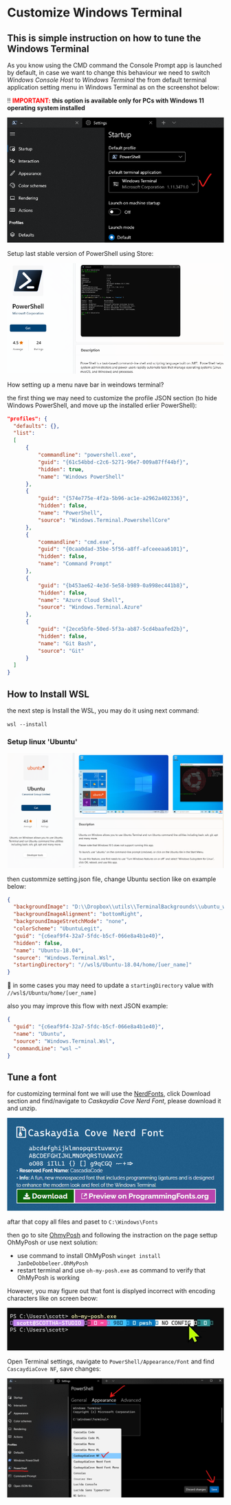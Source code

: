 # Customize Windows Terminal

## This is simple instruction on how to tune the Windows Terminal

As you know using the CMD command the Console Prompt app is launched by default, in case we want to change this behaviour we need to switch _Windows Console Host_ to _Windows Terminal_ the from default terminal application setting menu in Windows Terminal as on the screenshot below:

:bangbang: **<span style="color:red">IMPORTANT:</span> this option is available only for PCs with Windows 11 operating system installed**

![](/img/TerminalSettings.png)

Setup last stable version of PowerShell using Store:

![](/img/PowerShell_setup.png)

<p>How setting up a menu nave bar in weindows terminal?</p>
<p>the first thing we may need to customize the profile JSON section (to hide Windows PowerShell, and move up the installed erlier PowerShell):</p>

``` json
"profiles": {
  "defaults": {},
  "list":
  [
      {
          "commandline": "powershell.exe",
          "guid": "{61c54bbd-c2c6-5271-96e7-009a87ff44bf}",
          "hidden": true,
          "name": "Windows PowerShell"
      },
      {
          "guid": "{574e775e-4f2a-5b96-ac1e-a2962a402336}",
          "hidden": false,
          "name": "PowerShell",
          "source": "Windows.Terminal.PowershellCore"
      },
      {
          "commandline": "cmd.exe",
          "guid": "{0caa0dad-35be-5f56-a8ff-afceeeaa6101}",
          "hidden": false,
          "name": "Command Prompt"
      },
      {
          "guid": "{b453ae62-4e3d-5e58-b989-0a998ec441b8}",
          "hidden": false,
          "name": "Azure Cloud Shell",
          "source": "Windows.Terminal.Azure"
      },
      {
          "guid": "{2ece5bfe-50ed-5f3a-ab87-5cd4baafed2b}",
          "hidden": false,
          "name": "Git Bash",
          "source": "Git"
      }
  ]
}
```

## How to Install WSL

<p>the next step is Install the WSL, you may do it using next command:</p>

`wsl --install`

### Setup linux 'Ubuntu'

![](/img/SetupLinuxUbuntu.png)

then custommize setting.json file, change Ubuntu section like on example below:

```json
{
  "backgroundImage": "D:\\Dropbox\\utils\\TerminalBackgrounds\\ubuntu_white-orange_hex_su.png",
  "backgroundImageAlignment": "bottomRight",
  "backgroundImageStretchMode": "none",
  "colorScheme": "UbuntuLegit",
  "guid": "{c6eaf9f4-32a7-5fdc-b5cf-066e8a4b1e40}",
  "hidden": false,
  "name": "Ubuntu-18.04",
  "source": "Windows.Terminal.Wsl",
  "startingDirectory": "//wsl$/Ubuntu-18.04/home/[uer_name]"
}
```

<p>

:memo: in some cases you may need to update a `startingDirectory` value with `//wsl$/Ubuntu/home/[uer_name]`

</p>
<p>

also you may improve this flow with next JSON example:
```json
{
  "guid": "{c6eaf9f4-32a7-5fdc-b5cf-066e8a4b1e40}",
  "name": "Ubuntu",
  "source": "Windows.Terminal.Wsl",
  "commandLine": "wsl ~"
}
```

</p>

## Tune a font
<p>

for customizing terminal font we will use the [NerdFonts](http://nerdfonts.com),
click Download section and find/navigate to _Caskaydia Cove Nerd Font_, please download it and unzip.

</p>

![](/img/CaskaydiaCoveNerdFont.png)

aftar that copy all files and paset to `C:\Windows\Fonts`

then go to site [OhmyPosh](https://ohmyposh.dev/docs/windows) and following the instraction on the page settup OhMyPosh or use next solution:

- use command to install OhMyPosh `winget install JanDeDobbeleer.OhMyPosh`
- restart terminal and use `oh-my-posh.exe` as command to verify that OhMyPosh is working

However, you may figure out that font is displyed incorrect with encoding characters like on screen beow:

![](/img/OhMyPosh_first_run.png)

Open Terminal settings, navigate to `PowerShell/Appearance/Font` and find `CascaydiaCove NF`, save changes:

![](/img/ChangeTerminalFont.png)
